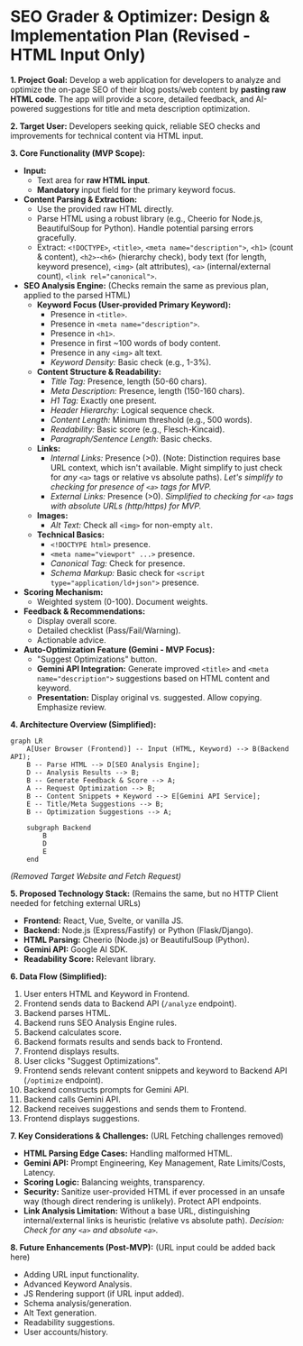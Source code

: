 # SEO Grader & Optimizer: Design & Implementation Plan (Revised - HTML Input Only)

**1. Project Goal:**
Develop a web application for developers to analyze and optimize the on-page SEO of their blog posts/web content by **pasting raw HTML code**. The app will provide a score, detailed feedback, and AI-powered suggestions for title and meta description optimization.

**2. Target User:**
Developers seeking quick, reliable SEO checks and improvements for technical content via HTML input.

**3. Core Functionality (MVP Scope):**

*   **Input:**
    *   Text area for **raw HTML input**.
    *   **Mandatory** input field for the primary keyword focus.
*   **Content Parsing & Extraction:**
    *   Use the provided raw HTML directly.
    *   Parse HTML using a robust library (e.g., Cheerio for Node.js, BeautifulSoup for Python). Handle potential parsing errors gracefully.
    *   Extract: `<!DOCTYPE>`, `<title>`, `<meta name="description">`, `<h1>` (count & content), `<h2>`-`<h6>` (hierarchy check), body text (for length, keyword presence), `<img>` (alt attributes), `<a>` (internal/external count), `<link rel="canonical">`.
*   **SEO Analysis Engine:** (Checks remain the same as previous plan, applied to the parsed HTML)
    *   **Keyword Focus (User-provided Primary Keyword):**
        *   Presence in `<title>`.
        *   Presence in `<meta name="description">`.
        *   Presence in `<h1>`.
        *   Presence in first ~100 words of body content.
        *   Presence in any `<img>` alt text.
        *   *Keyword Density:* Basic check (e.g., 1-3%).
    *   **Content Structure & Readability:**
        *   *Title Tag:* Presence, length (50-60 chars).
        *   *Meta Description:* Presence, length (150-160 chars).
        *   *H1 Tag:* Exactly one present.
        *   *Header Hierarchy:* Logical sequence check.
        *   *Content Length:* Minimum threshold (e.g., 500 words).
        *   *Readability:* Basic score (e.g., Flesch-Kincaid).
        *   *Paragraph/Sentence Length:* Basic checks.
    *   **Links:**
        *   *Internal Links:* Presence (>0). (Note: Distinction requires base URL context, which isn't available. Might simplify to just check for *any* `<a>` tags or relative vs absolute paths). *Let's simplify to checking for presence of `<a>` tags for MVP.*
        *   *External Links:* Presence (>0). *Simplified to checking for `<a>` tags with absolute URLs (http/https) for MVP.*
    *   **Images:**
        *   *Alt Text:* Check all `<img>` for non-empty `alt`.
    *   **Technical Basics:**
        *   `<!DOCTYPE html>` presence.
        *   `<meta name="viewport" ...>` presence.
        *   *Canonical Tag:* Check for presence.
        *   *Schema Markup:* Basic check for `<script type="application/ld+json">` presence.
*   **Scoring Mechanism:**
    *   Weighted system (0-100). Document weights.
*   **Feedback & Recommendations:**
    *   Display overall score.
    *   Detailed checklist (Pass/Fail/Warning).
    *   Actionable advice.
*   **Auto-Optimization Feature (Gemini - MVP Focus):**
    *   "Suggest Optimizations" button.
    *   **Gemini API Integration:** Generate improved `<title>` and `<meta name="description">` suggestions based on HTML content and keyword.
    *   **Presentation:** Display original vs. suggested. Allow copying. Emphasize review.

**4. Architecture Overview (Simplified):**

```mermaid
graph LR
    A[User Browser (Frontend)] -- Input (HTML, Keyword) --> B(Backend API);
    B -- Parse HTML --> D[SEO Analysis Engine];
    D -- Analysis Results --> B;
    B -- Generate Feedback & Score --> A;
    A -- Request Optimization --> B;
    B -- Content Snippets + Keyword --> E[Gemini API Service];
    E -- Title/Meta Suggestions --> B;
    B -- Optimization Suggestions --> A;

    subgraph Backend
        B
        D
        E
    end
```
*(Removed Target Website and Fetch Request)*

**5. Proposed Technology Stack:** (Remains the same, but no HTTP Client needed for fetching external URLs)
*   **Frontend:** React, Vue, Svelte, or vanilla JS.
*   **Backend:** Node.js (Express/Fastify) or Python (Flask/Django).
*   **HTML Parsing:** Cheerio (Node.js) or BeautifulSoup (Python).
*   **Gemini API:** Google AI SDK.
*   **Readability Score:** Relevant library.

**6. Data Flow (Simplified):**

1.  User enters HTML and Keyword in Frontend.
2.  Frontend sends data to Backend API (`/analyze` endpoint).
3.  Backend parses HTML.
4.  Backend runs SEO Analysis Engine rules.
5.  Backend calculates score.
6.  Backend formats results and sends back to Frontend.
7.  Frontend displays results.
8.  User clicks "Suggest Optimizations".
9.  Frontend sends relevant content snippets and keyword to Backend API (`/optimize` endpoint).
10. Backend constructs prompts for Gemini API.
11. Backend calls Gemini API.
12. Backend receives suggestions and sends them to Frontend.
13. Frontend displays suggestions.

**7. Key Considerations & Challenges:** (URL Fetching challenges removed)
*   **HTML Parsing Edge Cases:** Handling malformed HTML.
*   **Gemini API:** Prompt Engineering, Key Management, Rate Limits/Costs, Latency.
*   **Scoring Logic:** Balancing weights, transparency.
*   **Security:** Sanitize user-provided HTML if ever processed in an unsafe way (though direct rendering is unlikely). Protect API endpoints.
*   **Link Analysis Limitation:** Without a base URL, distinguishing internal/external links is heuristic (relative vs absolute path). *Decision: Check for any `<a>` and absolute `<a>`.*

**8. Future Enhancements (Post-MVP):** (URL input could be added back here)
*   Adding URL input functionality.
*   Advanced Keyword Analysis.
*   JS Rendering support (if URL input added).
*   Schema analysis/generation.
*   Alt Text generation.
*   Readability suggestions.
*   User accounts/history.